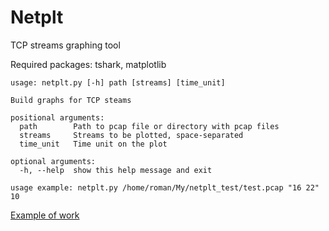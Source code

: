 # Netplt

TCP streams graphing tool

Required packages: tshark, matplotlib

```
usage: netplt.py [-h] path [streams] [time_unit]

Build graphs for TCP steams

positional arguments:
  path        Path to pcap file or directory with pcap files
  streams     Streams to be plotted, space-separated
  time_unit   Time unit on the plot

optional arguments:
  -h, --help  show this help message and exit

usage example: netplt.py /home/roman/My/netplt_test/test.pcap "16 22" 10
```
 
[Example of work](https://helicopter.intra.ispras.ru/vovchenko.ra/netplt/-/blob/master/streams_graph_test.png)